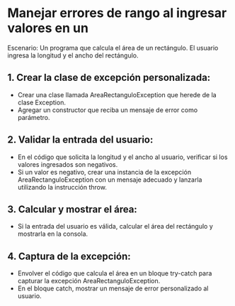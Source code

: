 # Manejar errores de rango al ingresar valores en un

Escenario: Un programa que calcula el área de un
rectángulo. El usuario ingresa la longitud y el ancho
del rectángulo.

## 1. Crear la clase de excepción personalizada:
- Crear una clase llamada
AreaRectanguloException que herede de la
clase Exception.
- Agregar un constructor que reciba un mensaje
de error como parámetro.
## 2. Validar la entrada del usuario:
- En el código que solicita la longitud y el ancho
al usuario, verificar si los valores ingresados
son negativos.
- Si un valor es negativo, crear una instancia
de la excepción AreaRectanguloException
con un mensaje adecuado y lanzarla
utilizando la instrucción throw.
## 3. Calcular y mostrar el área:
- Si la entrada del usuario es válida, calcular
el área del rectángulo y mostrarla en la
consola.
## 4. Captura de la excepción:
- Envolver el código que calcula el área en
un bloque try-catch para capturar la
excepción AreaRectanguloException.
- En el bloque catch, mostrar un mensaje de
error personalizado al usuario.
